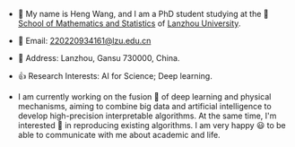 
- :boy: My name is Heng Wang, and I am a PhD student studying at the :school: [School of Mathematics and Statistics](https://math.lzu.edu.cn/) of [Lanzhou University](http://www.lzu.edu.cn/).

- :email: Email: 220220934161@lzu.edu.cn

- :house_with_garden: Address: Lanzhou, Gansu 730000, China.

- :thumbsup: Research Interests: AI for Science; Deep learning.

- I am currently working on the fusion :star2: of deep learning and physical mechanisms, aiming to combine big data and artificial intelligence to develop high-precision interpretable algorithms. At the same time, I'm interested :star2: in reproducing existing algorithms. I am very happy :smiley: to be able to communicate with me about academic and life.
